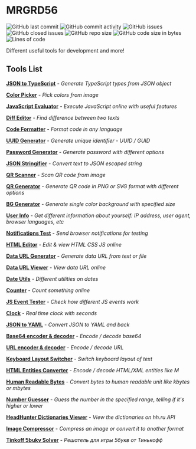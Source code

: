 # MRGRD56

![GitHub last commit](https://img.shields.io/github/last-commit/MRGRD56/MRGRD56.github.io)
![GitHub commit activity](https://img.shields.io/github/commit-activity/y/MRGRD56/MRGRD56.github.io)
![GitHub issues](https://img.shields.io/github/issues/MRGRD56/MRGRD56.github.io)
![GitHub closed issues](https://img.shields.io/github/issues-closed/MRGRD56/MRGRD56.github.io?color=green)
![GitHub repo size](https://img.shields.io/github/repo-size/MRGRD56/MRGRD56.github.io)
![GitHub code size in bytes](https://img.shields.io/github/languages/code-size/MRGRD56/MRGRD56.github.io)
![Lines of code](https://img.shields.io/tokei/lines/github.com/MRGRD56/MRGRD56.github.io)

Different useful tools for development and more!

## Tools List

**[JSON to TypeScript](https://mrgrd56.github.io/#/tools/json-to-typescript)** - _Generate TypeScript types from JSON object_

**[Color Picker](https://mrgrd56.github.io/online-color-picker)** - _Pick colors from image_

**[JavaScript Evaluator](https://mrgrd56.github.io/#/tools/javascript-eval)** - _Execute JavaScript online with useful features_

**[Diff Editor](https://mrgrd56.github.io/#/tools/files-diff)** - _Find difference between two texts_

**[Code Formatter](https://mrgrd56.github.io/#/tools/code-formatter)** - _Format code in any language_

**[UUID Generator](https://mrgrd56.github.io/#/tools/uuid-generator)** - _Generate unique identifier - UUID / GUID_

**[Password Generator](https://mrgrd56.github.io/#/tools/password-generator)** - _Generate password with different options_

**[JSON Stringifier](https://mrgrd56.github.io/#/tools/json-stringifier)** - _Convert text to JSON escaped string_

**[QR Scanner](https://mrgrd56.github.io/#/tools/qr-scanner)** - _Scan QR code from image_

**[QR Generator](https://mrgrd56.github.io/#/tools/qr-generator)** - _Generate QR code in PNG or SVG format with different options_

**[BG Generator](https://mrgrd56.github.io/#/tools/bg-generator)** - _Generate single color background with specified size_

**[User Info](https://mrgrd56.github.io/#/tools/user-info)** - _Get different information about yourself: IP address, user agent, browser languages, etc_

**[Notifications Test](https://mrgrd56.github.io/#/tools/notifications-test)** - _Send browser notifications for testing_

**[HTML Editor](https://mrgrd56.github.io/#/tools/html-editor)** - _Edit & view HTML CSS JS online_

**[Data URL Generator](https://mrgrd56.github.io/#/tools/data-url)** - _Generate data URL from text or file_

**[Data URL Viewer](https://mrgrd56.github.io/#/tools/data-url-viewer)** - _View data URL online_

**[Date Utils](https://mrgrd56.github.io/#/tools/date-utils)** - _Different utilities on dates_

**[Counter](https://mrgrd56.github.io/#/tools/counter)** - _Count something online_

**[JS Event Tester](https://mrgrd56.github.io/#/tools/js-event-tester)** - _Check how different JS events work_

**[Clock](https://mrgrd56.github.io/#/tools/clock)** - _Real time clock with seconds_

**[JSON to YAML](https://mrgrd56.github.io/#/tools/json-to-yaml)** - _Convert JSON to YAML and back_

**[Base64 encoder & decoder](https://mrgrd56.github.io/#/tools/base64)** - _Encode / decode base64_

**[URL encoder & decoder](https://mrgrd56.github.io/#/tools/url-encoder)** - _Encode / decode URL_

**[Keyboard Layout Switcher](https://mrgrd56.github.io/#/tools/layout-switcher)** - _Switch keyboard layout of text_

**[HTML Entities Converter](https://mrgrd56.github.io/#/tools/html-entities)** - _Encode / decode HTML/XML entities like &#x41c;_

**[Human Readable Bytes](https://mrgrd56.github.io/#/tools/pretty-bytes)** - _Convert bytes to human readable unit like kbytes or mbytes_

**[Number Guesser](https://mrgrd56.github.io/#/tools/number-guesser)** - _Guess the number in the specified range, telling if it's higher or lower_

**[HeadHunter Dictionaries Viewer](https://mrgrd56.github.io/#/tools/headhunter-dictionaries)** - _View the dictionaries on hh.ru API_

**[Image Compressor](https://mrgrd56.github.io/#/tools/image-compressor)** - _Compress an image or convert it to another format_

**[Tinkoff 5bukv Solver](https://mrgrd56.github.io/#/tools/tinkoff-5bukv-solver)** - _Решатель для игры 5букв от Тинькофф_
